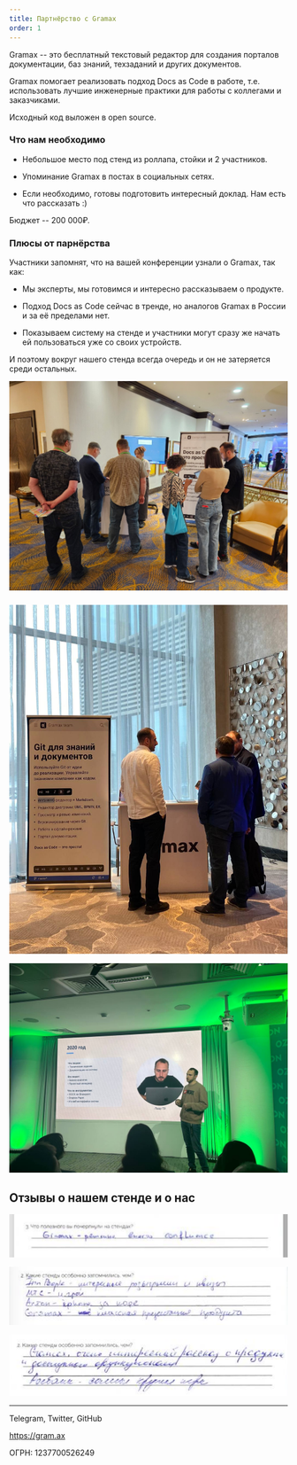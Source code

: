 ```yaml
---
title: Партнёрство с Gramax
order: 1
---
```


Gramax -- это бесплатный текстовый редактор для создания порталов документации, баз знаний, техзаданий и других документов.

Gramax помогает реализовать подход Docs as Code в работе, т.е. использовать лучшие инженерные практики для работы с коллегами и заказчиками.

Исходный код выложен в open source.

### Что нам необходимо

-  Небольшое место под стенд из роллапа, стойки и 2 участников.

-  Упоминание Gramax в постах в социальных сетях.

-  Если необходимо, готовы подготовить интересный доклад. Нам есть что рассказать :)

Бюджет -- 200 000₽.

### Плюсы от парнёрства

Участники запомнят, что на вашей конференции узнали о Gramax, так как:

-  Мы эксперты, мы готовимся и интересно рассказываем о продукте.

-  Подход Docs as Code сейчас в тренде, но аналогов Gramax в России и за её пределами нет.

-  Показываем систему на стенде и участники могут сразу же начать ей пользоваться уже со своих устройств.

И поэтому вокруг нашего стенда всегда очередь и он не затеряется среди остальных.

![](./_index_0.jpeg)

### 

![](./_index_0.png)

![](./_index_1.jpeg)

## Отзывы о нашем стенде и о нас

![](./_index_1.png)

![](./_index_2.png)

![](./_index_3.png)



---

Telegram, Twitter, GitHub

<https://gram.ax>

ОГРН: 1237700526249